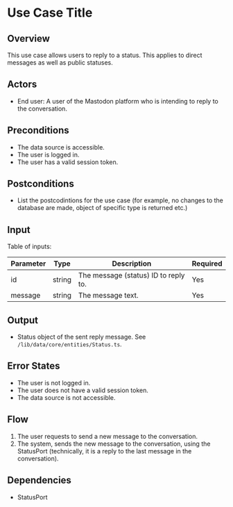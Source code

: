 # Use Case Title

## Overview

This use case allows users to reply to a status. This applies to direct messages as well as public statuses.

## Actors

- End user: A user of the Mastodon platform who is intending to reply to the conversation.

## Preconditions

- The data source is accessible.
- The user is logged in.
- The user has a valid session token.

## Postconditions

- List the postcodintions for the use case (for example, no changes to the database are made, object of specific type is returned etc.)

## Input

Table of inputs:

| Parameter     | Type   | Description                          | Required |
| --------------| ------ | -------------------------------------| -------- |
| id            | string | The message (status) ID to reply to. | Yes      |
| message       | string | The message text.                    | Yes      |

## Output

- Status object of the sent reply message. See `/lib/data/core/entities/Status.ts`.

## Error States

- The user is not logged in.
- The user does not have a valid session token.
- The data source is not accessible.

## Flow

1. The user requests to send a new message to the conversation.
2. The system, sends the new message to the conversation, using the StatusPort (technically, it is a reply to the last message in the conversation).

## Dependencies

- StatusPort




